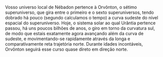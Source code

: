 ﻿Vosso universo local de Nébadon pertence à Orvônton, o sétimo superuniverso, que gira entre o primeiro e o sexto superuniversos, tendo dobrado há pouco (segundo calculamos o tempo) a curva sudeste do nível espacial do superuniverso. Hoje, o sistema solar ao qual Urântia pertence passou, há uns poucos bilhões de anos, o giro em torno da curvatura sul, de modo que estais exatamente agora avançando além da curva de sudeste, e movimentando-se rapidamente através da longa e comparativamente reta trajetória norte. Durante idades incontáveis, Orvônton seguirá esse curso quase direto em direção norte.